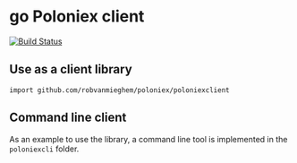 # go Poloniex client

[![Build Status](https://travis-ci.org/robvanmieghem/poloniex.svg?branch=master)](https://travis-ci.org/robvanmieghem/poloniex)

## Use as a client library

`import github.com/robvanmieghem/poloniex/poloniexclient`

## Command line client

As an example to use the library, a command line tool is implemented in the `poloniexcli` folder.
